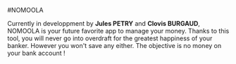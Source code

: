 #NOMOOLA

Currently in developpment by **Jules PETRY** and **Clovis BURGAUD**, NOMOOLA is your future favorite app to manage your money. 
Thanks to this tool, you will never go into overdraft for the greatest happiness of your banker. However you won't save any either. The objective is no money on your bank account !